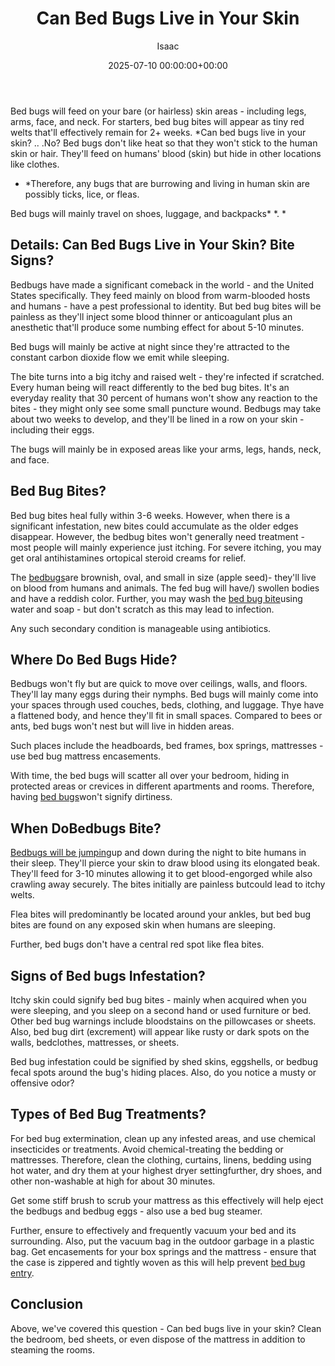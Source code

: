 ﻿---
title: Can Bed Bugs Live in Your Skin
description: Bed bugs will feed on your bare or hairless skin areas - including legs, arms, face, and neck. For starters, bed bug bites will appear as tiny red welts...
slug: /can-bed-bugs-live-in-your-skin/
date: 2025-07-10 00:00:00+00:00
lastmod: 2025-07-10 00:00:00+03:00
author: Isaac
categories:
- Bed Bugs
- Guide
tags:
- bed-bugs
- bed
- bug
layout: post
---

Bed bugs will feed on your bare (or hairless) skin areas - including legs, arms, face, and neck. For starters, bed bug bites will appear as tiny red welts that'll effectively remain for 2+ weeks. *Can bed bugs live in your skin? .. .No? Bed bugs don't like heat so that they won't stick to the human skin or hair. They'll feed on humans' blood (skin) but hide in other locations like clothes.

* *Therefore, any bugs that are burrowing and living in human skin are possibly ticks, lice, or fleas.

Bed bugs will mainly travel on shoes, luggage, and backpacks* *. *

##  Details: Can Bed Bugs Live in Your Skin? Bite Signs?

Bedbugs have made a significant comeback in the world - and the United States specifically. They feed mainly on blood from warm-blooded hosts and humans - have a pest professional to identity. But bed bug bites will be painless as they'll inject some blood thinner or anticoagulant plus an anesthetic that'll produce some numbing effect for about 5-10 minutes.

Bed bugs will mainly be active at night since they're attracted to the constant carbon dioxide flow we emit while sleeping.

The bite turns into a big itchy and raised welt - they're infected if scratched. Every human being will react differently to the bed bug bites. It's an everyday reality that 30 percent of humans won't show any reaction to the bites - they might only see some small puncture wound. Bedbugs may take about two weeks to develop, and they'll be lined in a row on your skin - including their eggs.

The bugs will mainly be in exposed areas like your arms, legs, hands, neck, and face.

##  Bed Bug Bites?

Bed bug bites heal fully within 3-6 weeks. However, when there is a significant infestation, new bites could accumulate as the older edges disappear. However, the bedbug bites won't generally need treatment - most people will mainly experience just itching. For severe itching, you may get oral antihistamines ortopical steroid creams for relief.

The [bedbugs](https://www.webmd.com/skin-problems-and-treatments/ss/slideshow-bedbugs)are brownish, oval, and small in size (apple seed)- they'll live on blood from humans and animals. The fed bug will have/) swollen bodies and have a reddish color. Further, you may wash the [bed bug bite](https://pestpolicy.com/bed-bug-bites-vs-mosquito-bites/)using water and soap - but don't scratch as this may lead to infection.

Any such secondary condition is manageable using antibiotics.

##  Where Do Bed Bugs Hide?

Bedbugs won't fly but are quick to move over ceilings, walls, and floors. They'll lay many eggs during their nymphs. Bed bugs will mainly come into your spaces through used couches, beds, clothing, and luggage. Thye have a flattened body, and hence they'll fit in small spaces. Compared to bees or ants, bed bugs won't nest but will live in hidden areas.

Such places include the headboards, bed frames, box springs, mattresses - use bed bug mattress encasements.

With time, the bed bugs will scatter all over your bedroom, hiding in protected areas or crevices in different apartments and rooms. Therefore, having [bed bugs](https://pestpolicy.com/dead-bed-bugs/)won't signify dirtiness.

##  When DoBedbugs Bite?

[Bedbugs will be jumping](https://pestpolicy.com/do-bed-bugs-jump/)up and down during the night to bite humans in their sleep. They'll pierce your skin to draw blood using its elongated beak. They'll feed for 3-10 minutes allowing it to get blood-engorged while also crawling away securely. The bites initially are painless butcould lead to itchy welts.

Flea bites will predominantly be located around your ankles, but bed bug bites are found on any exposed skin when humans are sleeping.

Further, bed bugs don't have a central red spot like flea bites.

##  Signs of Bed bugs Infestation?

Itchy skin could signify bed bug bites - mainly when acquired when you were sleeping, and you sleep on a second hand or used furniture or bed. Other bed bug warnings include bloodstains on the pillowcases or sheets. Also, bed bug dirt (excrement) will appear like rusty or dark spots on the walls, bedclothes, mattresses, or sheets.

Bed bug infestation could be signified by shed skins, eggshells, or bedbug fecal spots around the bug's hiding places. Also, do you notice a musty or offensive odor?

##  Types of Bed Bug Treatments?

For bed bug extermination, clean up any infested areas, and use chemical insecticides or treatments. Avoid chemical-treating the bedding or mattresses. Therefore, clean the clothing, curtains, linens, bedding using hot water, and dry them at your highest dryer settingfurther, dry shoes, and other non-washable at high for about 30 minutes.

Get some stiff brush to scrub your mattress as this effectively will help eject the bedbugs and bedbug eggs - also use a bed bug steamer.

Further, ensure to effectively and frequently vacuum your bed and its surrounding. Also, put the vacuum bag in the outdoor garbage in a plastic bag. Get encasements for your box springs and the mattress - ensure that the case is zippered and tightly woven as this will help prevent [bed bug entry](https://pestpolicy.com/what-causes-bed-bugs/).

##  Conclusion

Above, we've covered this question - Can bed bugs live in your skin? Clean the bedroom, bed sheets, or even dispose of the mattress in addition to steaming the rooms.

